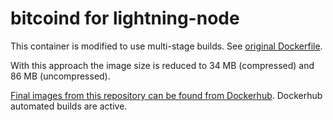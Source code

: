 # bitcoind for lightning-node

This container is modified to use multi-stage builds. See [original Dockerfile](https://github.com/dougvk/lightning-node).

With this approach the image size is reduced to 34 MB (compressed) and 86 MB (uncompressed).

[Final images from this repository can be found from Dockerhub](https://hub.docker.com/r/vtorhonen/bitcoind). Dockerhub automated builds are active.
